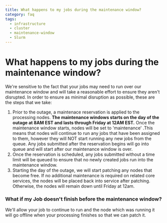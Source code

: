 ```yaml
---
title: What happens to my jobs during the maintenance window?
category: faq
tags:
  - infrastructure
  - cluster
  - maintenance-window
  - Slurm
---
```


# What happens to my jobs during the maintenance window? 
We're sensitive to the fact that your jobs may need to run over our maintenance window and will take a reasonable effort to ensure they aren't disrupted. In order to ensure as minimal disruption as possible, these are the steps that we take:

1. Prior to the outage, a maintenace reservation is applied to the processing nodes. **The maintenance windows starts on the day of the outage at 8AM EST and lasts through Friday at 12AM EST.** Once the maintenance window starts, nodes will be set to 'maintenance' .This means that nodes will continue to run any jobs that have been assigned to them, however they will NOT start running any new jobs from the queue. Any jobs submitted after the reservation begins will go into queue and will start after our maintenance window is over.
2. Once the reservation is scheduled, any jobs submitted without a time limit will be queued to ensure that no newly created jobs run into the maintenance window.
3. Starting the day of the outage, we will start patching any nodes that become free. If no additional maintenance is required on related core services, the nodes will be placed back into service after patching. Otherwise, the nodes will remain down until Friday at 12am.

### What if my Job doesn't finish before the maintenance window?

We'll allow your job to continue to run and the node which was running it will go offline when your processing finishes so that we can patch it.
